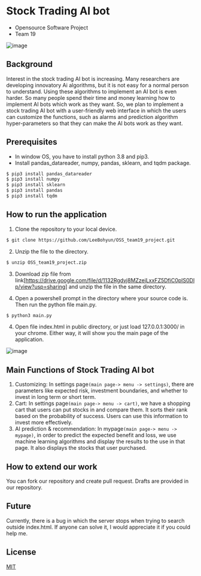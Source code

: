 # Stock Trading AI bot

-   Opensource Software Project
-   Team 19

![image](https://user-images.githubusercontent.com/55489991/143690155-ead4367b-614f-4ab1-8411-d18785df38f7.png)

## Background

Interest in the stock trading AI bot is increasing. Many researchers are developing innovatory Ai algorithms, but it is not easy for a normal person to understand. Using these algorithms to implement an AI bot is even harder. So many people spend their time and money learning how to implement AI bots which work as they want. So, we plan to implement a stock trading AI bot with a user-friendly web interface in which the users can customize the functions, such as alarms and prediction algorithm hyper-parameters so that they can make the AI bots work as they want.

## Prerequisites

-   In window OS, you have to install python 3.8 and pip3.
-   Install pandas_datareader, numpy, pandas, sklearn, and tqdm package.

```bash
$ pip3 install pandas_datareader
$ pip3 install numpy
$ pip3 install sklearn
$ pip3 install pandas
$ pip3 install tqdm
```

## How to run the application

1. Clone the repository to your local device.

```bash
$ git clone https://github.com/LeeBohyun/OSS_team19_project.git
```
2. Unzip the file to the directory.
```bash
$ unzip OSS_team19_project.zip
```
3. Download zip file from link[https://drive.google.com/file/d/1132Rgdvj8MZzejLxxFZ5DfiC0pIS0Dlp/view?usp=sharing] and unzip the file in the same directory.

4. Open a powershell prompt in the directory where your source code is. Then run the python file main.py.
```bash
$ python3 main.py
```

4. Open file index.html in public directory, or just load 127.0.0.1:3000/ in your chrome. Either way, it will show you the main page of the application.

![image](https://user-images.githubusercontent.com/55489991/143690402-d60f2d5e-3f64-4136-a18a-c900c5798eec.png)

## Main Functions of Stock Trading AI bot

1. Customizing: In settings page`(main page-> menu -> settings)`, there are parameters like expected risk, investment boundaries, and whether to invest in long term or short term.
2. Cart: In settings page`(main page-> menu -> cart)`, we have a shopping cart that users can put stocks in and compare them. It sorts their rank based on the probability of success. Users can use this information to invest more effectively.
3. AI prediction & recommendation: In mypage`(main page-> menu -> mypage)`, in order to predict the expected benefit and loss, we use machine learning algorithms and display the results to the use in that page. It also displays the stocks that user purchased.

## How to extend our work

You can fork our repository and create pull request. Drafts are provided in our repository.

## Future

Currently, there is a bug in which the server stops when trying to search outside index.html. If anyone can solve it, I would appreciate it if you could help me.

## License

[MIT](https://github.com/LeeBohyun/OSS_team19_project/blob/main/LICENSE)
